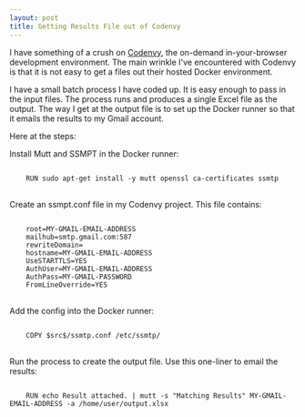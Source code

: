 ```yaml
---
layout: post
title: Getting Results File out of Codenvy
---
```


I have something of a crush on [Codenvy](https://codenvy.com/), the on-demand in-your-browser development environment. The main wrinkle I've encountered with Codenvy is that it is not easy to get a files out their hosted Docker environment.

I have a small batch process I have coded up.  It is easy enough to pass in the input files.  The process runs and produces a single Excel file as the output.  The way I get at the output file is to set up the Docker runner so that it emails the results to my Gmail account.

Here at the steps:

 Install Mutt and SSMPT in the Docker runner:
<pre><code>
    RUN sudo apt-get install -y mutt openssl ca-certificates ssmtp
</code>
</pre>

 Create an ssmpt.conf file in my Codenvy project.  This file contains:
<pre><code>
    root=MY-GMAIL-EMAIL-ADDRESS
    mailhub=smtp.gmail.com:587
    rewriteDomain=
    hostname=MY-GMAIL-EMAIL-ADDRESS
    UseSTARTTLS=YES
    AuthUser=MY-GMAIL-EMAIL-ADDRESS
    AuthPass=MY-GMAIL-PASSWORD
    FromLineOverride=YES
</code>
</pre>

 Add the config into the Docker runner:
<pre><code>
    COPY $src$/ssmtp.conf /etc/ssmtp/
</code>
</pre>

 Run the process to create the output file.
 Use this one-liner to email the results:
<pre><code>
    RUN echo Result attached. | mutt -s "Matching Results" MY-GMAIL-EMAIL-ADDRESS -a /home/user/output.xlsx
</code>
</pre>


